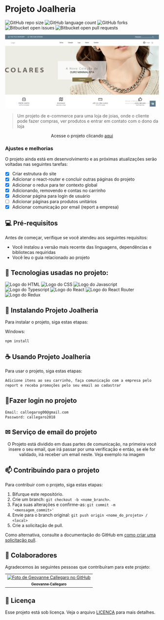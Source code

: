 # Projeto Joalheria

<!---Esses são exemplos. Veja https://shields.io para outras pessoas ou para personalizar este conjunto de escudos. Você pode querer incluir dependências, status do projeto e informações de licença aqui--->

![GitHub repo size](https://img.shields.io/github/repo-size/geovannecallegaro/projeto-joalheria?style=for-the-badge)
![GitHub language count](https://img.shields.io/github/languages/count/geovannecallegaro/projeto-joalheria?style=for-the-badge)
![GitHub forks](https://img.shields.io/github/forks/geovannecallegaro/projeto-joalheria?style=for-the-badge)
![Bitbucket open issues](https://img.shields.io/bitbucket/issues/geovannecallegaro/projeto-joalheria?style=for-the-badge)
![Bitbucket open pull requests](https://img.shields.io/bitbucket/pr-raw/geovannecallegaro/projeto-joalheria?style=for-the-badge)

<img src="joia.png" alt="Imagem do Projeto">

> Um projeto de e-commerce para uma loja de joias, onde o cliente pode fazer compras, ver produtos e entrar em contato com o dono da loja

<p align="center">Acesse o projeto clicando <a href="https://projeto-joalheria.vercel.app/"> aqui </a></p>

### Ajustes e melhorias

O projeto ainda está em desenvolvimento e as próximas atualizações serão voltadas nas seguintes tarefas:

- [x] Criar estrutura do site 
- [x] Adicionar o react-router e concluir outras páginas do projeto
- [x] Adicionar o redux para ter contexto global 
- [x] Adicionando, removendo e contas no carrinho 
- [x] Adicionar página para login de usuário 
- [ ] Adicionar páginas para produtos unitários
- [x] Adicionar comunicação por email (report a empresa)

## 💻 Pré-requisitos

Antes de começar, verifique se você atendeu aos seguintes requisitos:
<!---Estes são apenas requisitos de exemplo. Adicionar, duplicar ou remover conforme necessário--->
* Você instalou a versão mais recente das linguagens, dependências e bibliotecas requiridas
* Você leu o guia relacionado ao projeto

## 🔧 Tecnologias usadas no projeto: 

<img src="https://img.shields.io/badge/HTML-239120?style=for-the-badge&logo=html5&logoColor=white" alt="Logo do HTML"></img>
<img src="https://img.shields.io/badge/CSS-239120?&style=for-the-badge&logo=css3&logoColor=white" alt="Logo do CSS"></img>
<img src="https://img.shields.io/badge/JavaScript-F7DF1E?style=for-the-badge&logo=javascript&logoColor=black" alt="Logo do Javascript"></img>
<img src="https://img.shields.io/badge/TypeScript-007ACC?style=for-the-badge&logo=typescript&logoColor=white" alt="Logo do Typescript"></img>
<img src="https://img.shields.io/badge/React-20232A?style=for-the-badge&logo=react&logoColor=61DAFB" alt="Logo do React"></img>
<img src="https://img.shields.io/badge/React_Router-CA4245?style=for-the-badge&logo=react-router&logoColor=white" alt="Logo do React Router"></img>
<img src="https://img.shields.io/badge/Redux-593D88?style=for-the-badge&logo=redux&logoColor=white" alt="Logo do Redux"></img>

## 🚀 Instalando Projeto Joalheria

Para instalar o projeto, siga estas etapas:

Windows:
```
npm install
```

## ☕ Usando Projeto Joalheria

Para usar o projeto, siga estas etapas:

```
Adicione itens ao seu carrinho, faça comunicação com a empresa pelo report e receba promoções pelo seu email ao cadastrar
```

## 🔐Fazer login no projeto 

```
Email: callegarog00@gmail.com
Password: callegaro2018
```

## ✉ Serviço de email do projeto 
 <p align="center"> O Projeto está dividido em duas partes de comunicação, na primeira você insere o seu email, que irá passar por uma verificação e então, se ele for validado, irá receber um email neste. Veja exemplo na imagem</p>


## 📫 Contribuindo para o projeto
<!---Se o seu README for longo ou se você tiver algum processo ou etapas específicas que deseja que os contribuidores sigam, considere a criação de um arquivo CONTRIBUTING.md separado--->
Para contribuir com o projeto, siga estas etapas:

1. Bifurque este repositório.
2. Crie um branch: `git checkout -b <nome_branch>`.
3. Faça suas alterações e confirme-as: `git commit -m '<mensagem_commit>'`
4. Envie para o branch original: `git push origin <nome_do_projeto> / <local>`
5. Crie a solicitação de pull.

Como alternativa, consulte a documentação do GitHub em [como criar uma solicitação pull](https://help.github.com/en/github/collaborating-with-issues-and-pull-requests/creating-a-pull-request).

## 🤝 Colaboradores

Agradecemos às seguintes pessoas que contribuíram para este projeto:

<table>
  <tr>
    <td align="center">
      <a href="#">
        <img src="https://avatars.githubusercontent.com/u/89392932" width="100px;" alt="Foto de Geovanne Callegaro no GitHub"/><br>
        <sub>
          <b>Geovanne Callegaro</b>
        </sub>
      </a>
    </td>
  </tr>
</table>

## 📝 Licença

Esse projeto está sob licença. Veja o arquivo [LICENÇA](LICENSE.md) para mais detalhes.
